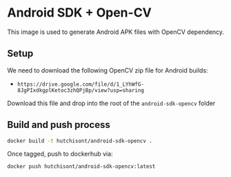 # Android SDK + Open-CV

This image is used to generate Android APK files with OpenCV dependency.

## Setup

We need to download the following OpenCV zip file for Android builds:

- `https://drive.google.com/file/d/1_LYhWfG-8JgPIxdkgplKetoc3zhQPjBp/view?usp=sharing`

Download this file and drop into the root of the `android-sdk-opencv` folder

## Build and push process

```bash
docker build -t hutchisont/android-sdk-opencv .
```

Once tagged, push to dockerhub via:

```bash
docker push hutchisont/android-sdk-opencv:latest
```
